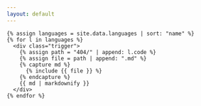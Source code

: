 ```yaml
---
layout: default
---
```

    {% assign languages = site.data.languages | sort: "name" %}
    {% for l in languages %}
      <div class="trigger">
        {% assign path = "404/" | append: l.code %}
        {% assign file = path | append: ".md" %}
        {% capture md %}
          {% include {{ file }} %}
        {% endcapture %}
        {{ md | markdownify }}
      </div>
    {% endfor %}

<script>
  window.setTimeout(function () {
    var p = window.location.pathname;
    var regex = /^\/\w+\//i;
    if (p.search(/^\/en\//i) != 0) {
      p = p.replace(regex,"/en/");
    } else {
      p = "/";
    }
    window.location.assign(p);
  },{{site.delay }}* 1000);

</script>